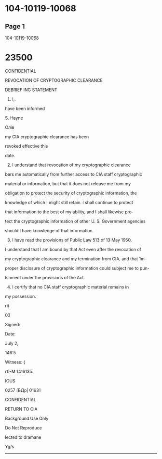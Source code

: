 # 104-10119-10068

## Page 1

104-10119-10068

# 23500

CONFIDENTIAL

REVOCATION OF CRYPTOGRAPHIC CLEARANCE

DEBRIEF ING STATEMENT

1. I,.

have been informed

S. Hayne

Олів

my CIA cryptographic clearance has been

revoked effective this

date.

2. I understand that revocation of my cryptographic clearance

bars me automatically from further access to CIA staff cryptographic

material or information, but that it does not release me from my

obligation to protect the security of cryptographic information, the

knowledge of which I might still retain. I shall continue to protect

that information to the best of my ability, and I shall likewise pro-

tect the cryptographic information of other U. S. Government agencies

should I have knowledge of that information.

3. I have read the provisions of Public Law 513 of 13 May 1950.

I understand that I am bound by that Act even after the revocation of

my cryptographic clearance and my termination from CIA, and that 1m-

proper disclosure of cryptographic information could subject me to pun-

Ishment under the provisions of the Act.

4. I certify that no CIA staff cryptographic material remains in

my possession.

rit

03

Signed:

Date:

July 2,

146'5

Witness: (

г0-M 1416135.

IOUS

0257 [БДр| 01631

CONFIDENTIAL

RETURN TO CIA

Background Use Only

Do Not Reproduce

lected to dramane

Yg/s

---

